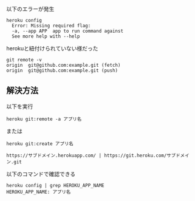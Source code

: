 以下のエラーが発生
```
heroku config
  Error: Missing required flag:
  -a, --app APP  app to run command against
  See more help with --help
```

herokuと紐付けられていない様だった
```
git remote -v
origin  git@github.com:example.git (fetch)
origin  git@github.com:example.git (push)
```
## 解決方法

以下を実行
```
heroku git:remote -a アプリ名
```
または
```
heroku git:create アプリ名
```
```
https://サブドメイン.herokuapp.com/ | https://git.heroku.com/サブドメイン.git
```

以下のコマンドで確認できる
```
heroku config | grep HEROKU_APP_NAME
HEROKU_APP_NAME: アプリ名
```
